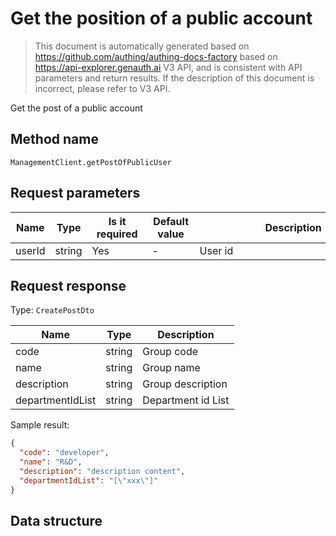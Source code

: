 # Get the position of a public account

<!--
Warning⚠️:
Do not modify this document directly,
https://github.com/Authing/authing-docs-factory
Use this project to generate
-->

<LastUpdated />

> This document is automatically generated based on https://github.com/authing/authing-docs-factory based on https://api-explorer.genauth.ai V3 API, and is consistent with API parameters and return results. If the description of this document is incorrect, please refer to V3 API.

Get the post of a public account

## Method name

`ManagementClient.getPostOfPublicUser`

## Request parameters

| Name   | Type   | <div style="width:80px">Is it required</div> | <div style="width:60px">Default value</div> | <div style="width:300px">Description</div> | <div style="width:200px">Sample value</div> |
| ------ | ------ | -------------------------------------------- | ------------------------------------------- | ------------------------------------------ | ------------------------------------------- |
| userId | string | Yes                                          | -                                           | User id                                    | `xxxxx`                                     |

## Request response

Type: `CreatePostDto`

| Name             | Type   | Description        |
| ---------------- | ------ | ------------------ |
| code             | string | Group code         |
| name             | string | Group name         |
| description      | string | Group description  |
| departmentIdList | string | Department id List |

Sample result:

```json
{
  "code": "developer",
  "name": "R&D",
  "description": "description content",
  "departmentIdList": "[\"xxx\"]"
}
```

## Data structure

